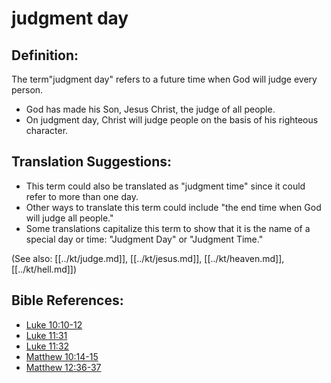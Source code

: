# judgment day #

## Definition: ##

The term"judgment day" refers to a future time when God will judge every person.

* God has made his Son, Jesus Christ, the judge of all people.
* On judgment day, Christ will judge people on the basis of his righteous character.

## Translation Suggestions: ##

* This term could also be translated as "judgment time" since it could refer to more than one day.
* Other ways to translate this term could include "the end time when God will judge all people."
* Some translations capitalize this term to show that it is the name of a special day or time: "Judgment Day" or "Judgment Time."

(See also: [[../kt/judge.md]], [[../kt/jesus.md]], [[../kt/heaven.md]], [[../kt/hell.md]])

## Bible References: ##

* [Luke 10:10-12](en/tn/luk/help/10/10)
* [Luke 11:31](en/tn/luk/help/11/31)
* [Luke 11:32](en/tn/luk/help/11/32)
* [Matthew 10:14-15](en/tn/mat/help/10/14)
* [Matthew 12:36-37](en/tn/mat/help/12/36)
